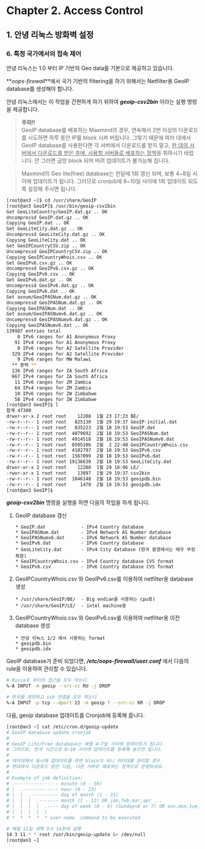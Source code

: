 # Chapter 2. Access Control
## 1. 안녕 리눅스 방화벽 설정
### 6. 특정 국가에서의 접속 제어

안녕 리눅스는 1.0 부터 IP 기반의 Geo data를 기본으로 제공하고 있습니다.

**_oops-firewall_**에서 국가 기반의 filtering을 하기 위해서는 Netfilter용 GeoIP database를 생성해야 합니다.

안녕 리눅스에서는 이 작업을 간편하게 하기 위하여 **_geoip-csv2bin_** 이라는 실행 명령을 제공합니다.

> **주의!!**  
> GeoIP database를 배포하는 Maxmind의 경우, 연속해서 2번 이상의 다운로드를 시도하면 하루 동안 IP를 block 시켜 버립니다. 그렇기 때문에 여러 대에서 GeoIP database를 사용한다면 각 서버에서 다운로드를 받지 말고, <u>한 대의 서버에서 다운로드를 받은 후에, 사용할 서버들로 배포하는 정책</u>을 취하시기 바랍니다. 안 그러면 금방 block 되어 버려 업데이트가 불가능해 집니다.

> Maxmind의 Geo lite(free) database는 한달에 1회 갱신 되며, 보통 4~8일 사이에 업데이트가 됩니다. 그러므로 cronjob에 8~10일 사이에 1회 업데이트 되도록 설정해 주시면 됩니다.

```bash
[root@an3 ~]$ cd /usr/share/GeoIP
[root@an3 GeoIP]$ /usr/bin/geoip-csv2bin
Get GeoLiteCountry/GeoIP.dat.gz .. OK
Uncompressd GeoIP.dat.gz .. OK
Copying GeoIP.dat .. OK
Get GeoLiteCity.dat.gz .. OK
Uncompressd GeoLiteCity.dat.gz .. OK
Copying GeoLiteCity.dat .. OK
Get GeoIPCountryCSV.zip .. OK
Uncompressd GeoIPCountryCSV.zip .. OK
Copying GeoIPCountryWhois.csv .. OK
Get GeoIPv6.csv.gz .. OK
Uncompressd GeoIPv6.csv.gz .. OK
Copying GeoIPv6.csv .. OK
Get GeoIPv6.dat.gz .. OK
Uncompressd GeoIPv6.dat.gz .. OK
Copying GeoIPv6.dat .. OK
Get asnum/GeoIPASNum.dat.gz .. OK
Uncompressd GeoIPASNum.dat.gz .. OK
Copying GeoIPASNum.dat .. OK
Get asnum/GeoIPASNumv6.dat.gz .. OK
Uncompressd GeoIPASNumv6.dat.gz .. OK
Copying GeoIPASNumv6.dat .. OK
139987 entries total
    0 IPv6 ranges for A1 Anonymous Proxy
   91 IPv4 ranges for A1 Anonymous Proxy
    0 IPv6 ranges for A2 Satellite Provider
  329 IPv4 ranges for A2 Satellite Provider
    9 IPv6 ranges for MW Malawi
  ** 중략 **
  136 IPv6 ranges for ZA South Africa
  667 IPv4 ranges for ZA South Africa
   11 IPv6 ranges for ZM Zambia
   64 IPv4 ranges for ZM Zambia
   10 IPv6 ranges for ZW Zimbabwe
   58 IPv4 ranges for ZW Zimbabwe
[root@an3 GeoIP]$ l
합계 47300
drwxr-xr-x 2 root root    12288  1월 23 17:23 BE/
-rw-r--r-- 1 root root   825130  1월 29 19:37 GeoIP-initial.dat
-rw-r--r-- 1 root root   835223  2월 18 19:53 GeoIP.dat
-rw-r--r-- 1 root root  4079692  2월 18 19:53 GeoIPASNum.dat
-rw-r--r-- 1 root root  4914518  2월 18 19:53 GeoIPASNumv6.dat
-rw-r--r-- 1 root root  8505106  2월  2 22:40 GeoIPCountryWhois.csv
-rw-r--r-- 1 root root  4182797  2월 18 19:53 GeoIPv6.csv
-rw-r--r-- 1 root root  1567099  2월 18 19:53 GeoIPv6.dat
-rw-r--r-- 1 root root 19136630  2월 18 19:53 GeoLiteCity.dat
drwxr-xr-x 2 root root    12288  1월 29 18:06 LE/
-rwxr-xr-x 1 root root    13897  1월 29 19:37 csv2bin
-rw-r--r-- 1 root root  1046148  2월 18 19:53 geoipdb.bin
-rw-r--r-- 1 root root     1470  2월 18 19:53 geoipdb.idx
[root@an3 GeoIP]$
```

**_geoip-csv2bin_** 명령을 실행을 하면 다음의 작업을 하게 됩니다.

1. GeoIP database 갱신
    ```
    * GeoIP.dat             - IPv4 Country database
    * GeoIPASNum.dat        - IPv4 Network AS Number database
    * GeoIPASNumv6.dat      - IPv6 Network AS Number database
    * GeoIPv6.dat           - IPv6 Country database
    * GeoLiteCity.dat       - IPv4 City database (한국 환경에서는 매우 부정확함)
    * GeoIPCountryWhois.csv - IPv4 Country database CVS format
    * GeoIPv6.csv           - IPv6 Country database CVS format
    ```
2. GeoIPCountryWhois.csv 와 GeoIPv6.csv를 이용하여 netfilter용 database 생성
    ```
    * /usr/share/GeoIP/BE/  - Big endian을 사용하는 cpu용)
    * /usr/share/GeoIP/LE/  - intel machine용
    ```
3. GeoIPCountryWhois.csv 와 GeoIPv6.csv를 이용하여 netfilter용 이전 database 생성
    ```
    * 안녕 리눅스 1/2 에서 사용하는 format
    * geoipdb.bin
    * geoipdb.idx
    ```

GeoIP database가 준비 되었다면, **_/etc/oops-firewall/user.conf_** 에서 다음의 rule을 이용하여 관리할 수 있습니다.

  ```bash
  # Rusia로 부터의 접근을 모두 막는다.
  %-A INPUT -m geoip --src-cc RU -j DROP
  
  # 한국을 제외하고 ssh 연결을 모두 막는다.
  %-A INPUT -p tcp --dport 22 -m geoip ! --src-cc KR -j DROP
  ```
  
다음, geoip database 업데이트를 Cronjob에 등록해 줍니다.

  ```bash
  [root@an3 ~] cat /etc/cron.d/geoip-update
  # GeoIP database update cronjob
  #
  # GeoIP Lite/Free database는 매월 4~7일 사이에 업데이트가 됩니다.
  # 그러므로, 한국 시간으로 8~10 사이에 업데이트를 등록해 놓으면 됩니다.
  #
  # 여러대에서 동시에 업데이트를 하면 block이 되니 여러대를 관리할 경우
  # 한대에서 다운로드 받은 다음, 다른 서버로 배포하는 정책으로 운영하세요.
  #
  # Example of job definition:
  # .---------------- minute (0 - 59)
  # |  .------------- hour (0 - 23)
  # |  |  .---------- day of month (1 - 31)
  # |  |  |  .------- month (1 - 12) OR jan,feb,mar,apr ...
  # |  |  |  |  .---- day of week (0 - 6) (Sunday=0 or 7) OR sun,mon,tue,wed,thu,fri,sat
  # |  |  |  |  |
  # *  *  *  *  * user-name  command to be executed

  # 매월 11일 새벽 3시 14분에 실행
  14 3 11 * * root /usr/bin/geoip-update &> /dev/null
  [root@an3 ~]
  ```